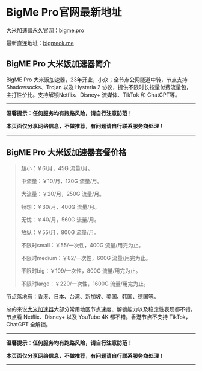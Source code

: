 # BigMe Pro官网最新地址

大米加速器永久官网：[bigme.pro](https://1s.bigmeok.me/user#/register?code=w9fXpGrU)

最新直连地址：[bigmeok.me](https://1s.bigmeok.me/user#/register?code=w9fXpGrU)

## BigME Pro 大米饭加速器简介

BigME Pro 大米饭加速器，23年开业，小众；全节点公网隧道中转，节点支持 Shadowsocks、Trojan 以及 Hysteria 2 协议，提供不限时长按量付费流量包，主打性价比。支持解锁Netflix、Disney+ 流媒体、TikTok 和 ChatGPT等。

---

**温馨提示：任何服务均有跑路风险，请自行注意防范！**

**本页面仅分享网络信息，不做推荐，有问题请自行联系服务商处理！**

---

## BigME Pro 大米饭加速器套餐价格

> 超小：￥6/月，45G 流量/月。
> 
> 中流量：￥10/月，120G 流量/月。
> 
> 大流量：￥20/月，250G 流量/月。
> 
> 畅想：￥30/月，400G 流量/月。
> 
> 无忧：￥40/月，560G 流量/月。
> 
> 放纵：￥55/月，800G 流量/月。
> 
> 不限时small：￥55/一次性，400G 流量/用完为止。
> 
> 不限时medium：￥82/一次性，600G 流量/用完为止。
>
> 不限时big：￥109/一次性，800G 流量/用完为止。
>
> 不限时large：￥220/一次性，1600G 流量/用完为止。

节点落地有：香港、日本、台湾、新加坡、美国、韩国、德国等。

总的来说[大米加速器](https://1s.bigmeok.me/user#/register?code=k7WhOqcU)大部分常用地区节点速度、解锁能力以及稳定性表现都不错。节点看 Netflix、Disney+ 以及 YouTube 4K 都不错。香港节点不支持 TikTok，ChatGPT 全解锁。

---

**温馨提示：任何服务均有跑路风险，请自行注意防范！**

**本页面仅分享网络信息，不做推荐，有问题请自行联系服务商处理！**

---
